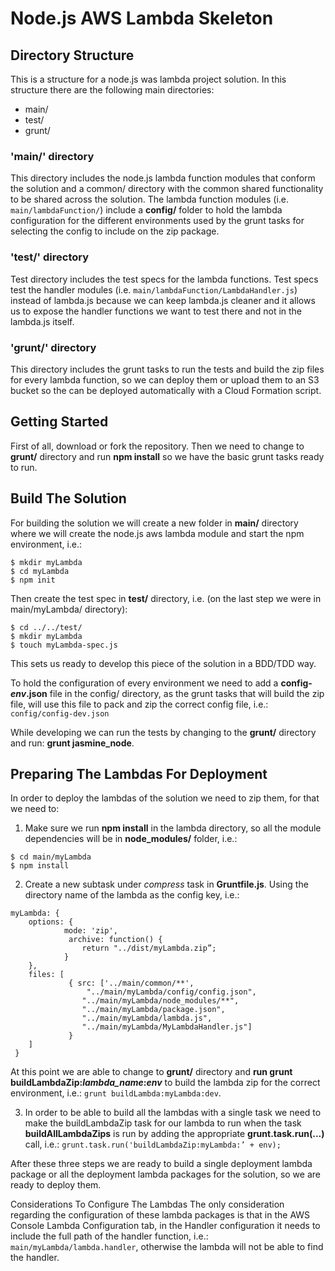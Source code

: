 # Node.js AWS Lambda Skeleton

## Directory Structure
This is a structure for a node.js was lambda project solution. In this structure there are the following main directories:
* main/
* test/
* grunt/

### 'main/' directory
This directory includes the node.js lambda function modules that conform the solution and a common/ directory with the common shared functionality to be shared across the solution.
The lambda function modules (i.e. `main/lambdaFunction/`) include a **config/** folder to hold the lambda configuration for the different environments used by the grunt tasks for selecting the config to include on the zip package.

### 'test/' directory
Test directory includes the test specs for the lambda functions. Test specs test the handler modules (i.e. `main/lambdaFunction/LambdaHandler.js`) instead of lambda.js because we can keep lambda.js cleaner and it allows us to expose the handler functions we want to test there and not in the lambda.js itself.

### 'grunt/' directory
This directory includes the grunt tasks to run the tests and build the zip files for every lambda function, so we can deploy them or upload them to an S3 bucket so the can be deployed automatically with a Cloud Formation script.

## Getting Started
First of all, download or fork the repository. Then we need to change to **grunt/** directory and run **npm install** so we have the basic grunt tasks ready to run.

## Build The Solution
For building the solution we will create a new folder in **main/** directory where we will create the node.js aws lambda module and start the npm environment, i.e.:
```
$ mkdir myLambda
$ cd myLambda
$ npm init
```
Then create the test spec in **test/** directory, i.e. (on the last step we were in main/myLambda/ directory):
```
$ cd ../../test/
$ mkdir myLambda
$ touch myLambda-spec.js
```
This sets us ready to develop this piece of the solution in a BDD/TDD way.

To hold the configuration of every environment we need to add a **config-*env*.json** file in the config/ directory, as the grunt tasks that will build the zip file, will use this file to pack and zip the correct config file, i.e.: `config/config-dev.json`

While developing we can run the tests by changing to the **grunt/** directory and run: **grunt jasmine_node**.

## Preparing The Lambdas For Deployment
In order to deploy the lambdas of the solution we need to zip them, for that we need to:
1. Make sure we run **npm install** in the lambda directory, so all the module dependencies will be in **node_modules/** folder, i.e.:
```
$ cd main/myLambda
$ npm install
```
2. Create a new subtask under *compress* task in **Gruntfile.js**. Using the directory name of the lambda as the config key, i.e.:
```
myLambda: { 
    options: { 
            mode: 'zip',
             archive: function() {  
                return "../dist/myLambda.zip”;         
            }     
    },     
    files: [
             { src: ['../main/common/**',
                 "../main/myLambda/config/config.json", 
                "../main/myLambda/node_modules/**", 
                "../main/myLambda/package.json",
                "../main/myLambda/lambda.js",
                "../main/myLambda/MyLambdaHandler.js"] 
             }     
    ]
 }
```
At this point we are able to change to **grunt/** directory and **run grunt buildLambdaZip:*lambda_name*:_env_** to build the lambda zip for the correct environment, i.e.: `grunt buildLambda:myLambda:dev`.

3. In order to be able to build all the lambdas with a single task we need to make the buildLambdaZip task for our lambda to run when the task **buildAllLambdaZips** is run by adding the appropriate **grunt.task.run(...)** call, i.e.: `grunt.task.run('buildLambdaZip:myLambda:’ + env);`

After these three steps we are ready to build a single deployment lambda package or all the deployment lambda packages for the solution, so we are ready to deploy them.

Considerations To Configure The Lambdas
The only consideration regarding the configuration of these lambda packages is that in the AWS Console Lambda Configuration tab, in the Handler configuration it needs to include the full path of the handler function, i.e.: `main/myLambda/lambda.handler`, otherwise the lambda will not be able to find the handler.
